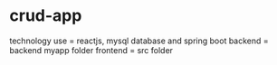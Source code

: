 # crud-app
technology use =  reactjs, mysql database and spring boot
backend = backend myapp folder
frontend = src folder

